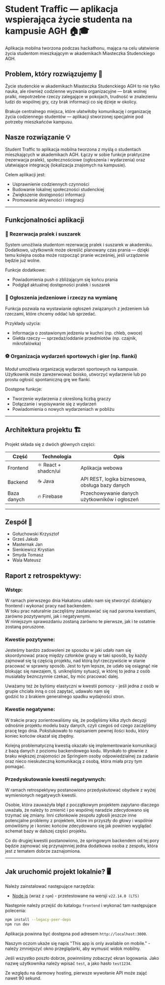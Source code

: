 # Student Traffic — aplikacja wspierająca życie studenta na kampusie AGH 🏠🎓  

Aplikacja mobilna tworzona podczas hackathonu, mająca na celu ułatwienie życia studentom mieszkającym w akademikach Miasteczka Studenckiego AGH.

## Problem, który rozwiązujemy 🚀  

Życie studenckie w akademikach Miasteczka Studenckiego AGH to nie tylko nauka, ale również codzienne wyzwania organizacyjne — brak wolnej pralki, niepotrzebne rzeczy zalegające w pokojach, trudność w znalezieniu ludzi do wspólnej gry, czy brak informacji co się dzieje w okolicy.

Brakuje centralnego miejsca, które ułatwiłoby komunikację i organizację życia codziennego studentów — aplikacji stworzonej specjalnie pod potrzeby mieszkańców kampusu.

## Nasze rozwiązanie 💡  

Student Traffic to aplikacja mobilna tworzona z myślą o studentach mieszkających w akademikach AGH. Łączy w sobie funkcje praktyczne (rezerwacja pralek), społecznościowe (ogłoszenia i wydarzenia) oraz ułatwiające integrację (lokalizacja znajomych na kampusie).  

Celem aplikacji jest:  
- Usprawnienie codziennych czynności  
- Budowanie lokalnej społeczności studenckiej  
- Zwiększenie dostępności informacji  
- Promowanie aktywności i integracji  

---

## Funkcjonalności aplikacji

### 🧺 Rezerwacja pralek i suszarek  
System umożliwia studentom rezerwację pralek i suszarek w akademiku. Dodatkowo, użytkownik może określić planowany czas prania — dzięki temu kolejna osoba może rozpocząć pranie wcześniej, jeśli urządzenie będzie już wolne.

Funkcje dodatkowe:  
- Powiadomienia push o zbliżającym się końcu prania  
- Podgląd aktualnej dostępności pralek i suszarek  

### 🍞 Ogłoszenia jedzeniowe i rzeczy na wymianę  
Funkcja pozwala na wystawianie ogłoszeń związanych z jedzeniem lub rzeczami, które chcemy oddać lub sprzedać.  

Przykłady użycia:  
- Informacja o zostawionym jedzeniu w kuchni (np. chleb, owoce)  
- Giełda rzeczy — sprzedaż/oddanie przedmiotów (np. czajnik, mikrofalówka)  

### ⚽ Organizacja wydarzeń sportowych i gier (np. flanki)  
Moduł umożliwia organizację wydarzeń sportowych na kampusie. Użytkownik może zarezerwować boisko, utworzyć wydarzenie lub po prostu ogłosić spontaniczną grę we flanki.  

Dostępne funkcje:  
- Tworzenie wydarzenia z określoną liczbą graczy  
- Dołączanie i wypisywanie się z wydarzeń  
- Powiadomienia o nowych wydarzeniach w pobliżu

---

## Architektura projektu 🏗️  

Projekt składa się z dwóch głównych części:

| Część       | Technologia  | Opis                                          |
|-------------|--------------|-----------------------------------------------|
| Frontend    | ⚛️ React + shadcn/ui | Aplikacja webowa            |
| Backend     | ☕ Java | API REST, logika biznesowa, obsługa bazy danych   |
| Baza danych | 🔥 Firebase | Przechowywanie danych użytkowników i ogłoszeń  |

---  

## Zespół 👥

- Gołuchowski Krzysztof
- Grześ Jakub
- Masternak Jan
- Sienkiewicz Krystian
- Smyda Tomasz
- Wala Mateusz


## Raport z retrospektywy:  

### Wstęp:  

W ramach pierwszego dnia Hakatonu udało nam się stworzyć działający frontend i wykonać pracy nad backendem.  
W toku prac naturalnie zaczęliśmy zastanawiać się nad paroma kwestiami, zarówno pozytywnymi, jak i negatywnymi.  
W niniejszym sprawozdaniu zostaną zarówno te pierwsze, jak i te ostatnie zostaną poruszone.

### Kwestie pozytywne:  

Jesteśmy bardzo zadowoleni ze sposobu w jaki udało nam się skoordynować pracę między członków grupy w taki sposób, by każdy  
zajmował się tą częścią projektu, nad którą był rzeczywiście w stanie pracować w sprawny sposób. Jest to tym lepsze, że udało się
osiągnąć nie blokując się nawzajem, tj. uniknęliśmy sytuacji, w której to jedna z osób musiałaby beznczynnie czekać, by
móc pracować dalej.

Uważamy też że byliśmy elastyczni w kwestii pomocy - jeśli jedna z osób w grupie chciała inną o coś zapytać, udawało nam się  
godzić to z brakiem generalnego spadku wydajności stron.

### Kwestie negatywne:

W trakcie pracy zorientowaliśmy się, że podjęliśmy kilka złych decyzji odnośnie projektu modelu bazy danych, czyli czegoś od czego zaczęliśmy pracę tego dnia.
Pokstukowało to napisaniem pewnej ilości kodu, który koniec końców okazał się zbędny. 

Kolejną problematyczną kwestią okazało się implementowanie komunikacji z bazą danych z poziomu backendowego kodu. Wynikało to głownie z braku większej znajomości ze Springiem
osoby odpowiedzialnej za zadanie oraz nieco nieskuteczną komunikacją z osobą, która miała przy tym pomagać.

### Przedyskutowanie kwestii negatywnych:  

W ramach retrospektywy postanowiono przedyskutować obydwie z wyżej wymienionych negatywych kwestii.

Osobie, która zauważyła błąd z początkowym projektem zapytano dlaczego uważała, że należy to zmienić i po wspólnej naradzie zdecydowano się trzymać się zmiany.
Inni członkowie zespołu zgłosili jeszcze inne potencjalne problemy z projektem, które im przyszły do głowy i wspólnie omówiliśmy je i koniec końców zdecydowano się 
jak powinien wyglądać schemat bazy w dalszej części projektu.

Co do drugiej kwestii postanowiono, że springowym backendem od tej pory będzie zajmować się przynajmniej jedna dodatkowa osoba z zespołu, która jest z tematem dobrze zaznajomiona.

---

## Jak uruchomić projekt lokalnie? 🖥

Należy zainstalować następujące narzędzia:

- [Node.js](https://nodejs.org/en/download/) (wraz z `npm`) - przetestowane na wersji `v22.14.0 (LTS)`

Następnie należy przejść do katalogu `frontend` i wykonać tam następujące polecenia:

```bash
npm install --legacy-peer-deps
npm run dev
```

Aplikacja powinna być dostępna pod adresem `http://localhost:3000`.

Naszym oczom ukaże się napis "This app is only available on mobile." - należy zmniejszyć okno przeglądarki, aby wymusić widok mobilny.

Jeśli wszystko poszło dobrze, powinniśmy zobaczyć ekran logowania. Jako nazwę użytkownika należy wpisać `test`, a jako hasło `test1234`.

Ze względu na darmowy hosting, pierwsze wywołanie API może zająć nawet 90 sekund.